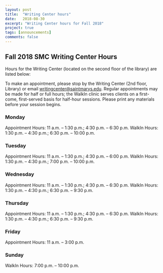 ```yaml
---
layout: post
title:  "Writing Center hours"
date:   2018-08-30
excerpt: "Writing Center hours for Fall 2018"
project: true
tags: [announcements]
comments: false
---
```


## Fall 2018 SMC Writing Center Hours

Hours for the Writing Center (located on the second floor of the library) are listed below:

To make an appointment, please stop by the Writing Center (2nd floor, Library) or email writingcenter@saintmarys.edu. Regular appointments may be made for half or full hours; the WalkIn clinic serves clients on a first-come, first-served basis for half-hour sessions. Please print any materials before your session begins.

### Monday
Appointment Hours: 11 a.m. – 1:30 p.m.; 4:30 p.m. – 6:30 p.m.
WalkIn Hours: 1:30 p.m. – 4:30 p.m.; 6:30 p.m. – 10:00 p.m.

### Tuesday
Appointment Hours: 11 a.m. – 1:30 p.m.; 4:30 p.m. – 6:00 p.m.
WalkIn Hours: 1:30 p.m. – 4:30 p.m.; 7:00 p.m. – 10:00 p.m.

### Wednesday
Appointment Hours: 11 a.m. – 1:30 p.m.; 4:30 p.m. – 6:30 p.m.
WalkIn Hours: 1:30 p.m. – 4:30 p.m.; 6:30 p.m. – 9:30 p.m.

### Thursday
Appointment Hours: 11 a.m. – 1:30 p.m.; 4:30 p.m. – 6:30 p.m.
WalkIn Hours: 1:30 p.m. – 4:30 p.m.; 6:30 p.m. – 9:30 p.m.

### Friday
Appointment Hours: 11 a.m. – 3:00 p.m.

### Sunday
WalkIn Hours: 7:00 p.m. – 10:00 p.m.